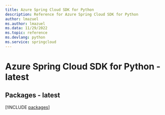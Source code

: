 ```yaml
---
title: Azure Spring Cloud SDK for Python
description: Reference for Azure Spring Cloud SDK for Python
author: lmazuel
ms.author: lmazuel
ms.data: 11/29/2022
ms.topic: reference
ms.devlang: python
ms.service: springcloud
---
```

# Azure Spring Cloud SDK for Python - latest
## Packages - latest
[!INCLUDE [packages](spring-cloud-index.md)]